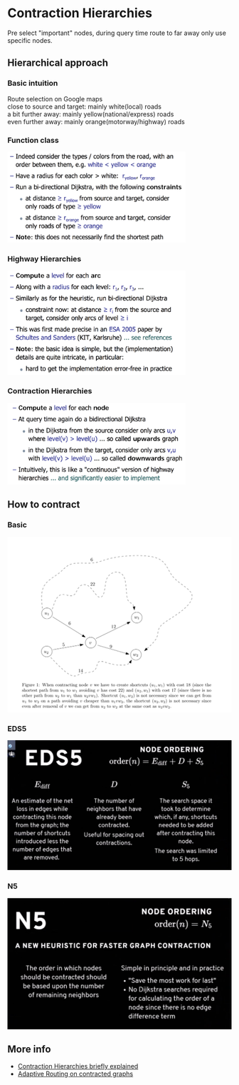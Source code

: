 # Contraction Hierarchies

Pre select "important" nodes, during query time route to far away only use specific nodes.

## Hierarchical approach

### Basic intuition

Route selection on Google maps  
close to source and target: mainly white(local) roads  
a bit further away: mainly yellow(national/express) roads  
even further away: mainly orange(motorway/highway) roads

### Function class


<img src="../resources/ch_hierarchical_approach_fc.png" alt="ch_hierarchical_approach_fc.png" width="400"/>
<br/>

### Highway Hierarchies


<img src="../resources/ch_hierarchical_approach_hh.png" alt="ch_hierarchical_approach_hh.png" width="400"/>
<br/>

### Contraction Hierarchies


<img src="../resources/ch_hierarchical_approach_ch.png" alt="ch_hierarchical_approach_ch.png" width="400"/>
<br/>

## How to contract

### Basic


<img src="../resources/ch_basic_idea.png" alt="ch_basic_idea.png" width="600"/>
<br/>

### 


### EDS5


<img src="../resources/ch_eds5.png" alt="ch_eds5.png" width="600"/>
<br/>

### N5



<img src="../resources/ch_n5.png" alt="ch_n5.png" width="600"/>
<br/>


## More info
- [Contraction Hierarchies briefly explained](../resources/Contraction&#32;Hierarchies&#32;briefly&#32;explained.pdf)
- [Adaptive Routing on contracted graphs](https://www.youtube.com/watch?v=O74F-hpaKWM)
